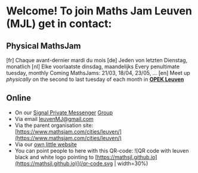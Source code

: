 # Welcome! To join Maths Jam Leuven (MJL) get in contact:

## Physical MathsJam 
[fr] Chaque avant-dernier mardi du mois 
[de] Jeden von letzten Dienstag, monatlich 
[nl] Elke voorlaatste dinsdag, maandelijks Every penultimate tuesday, monthly Coming MathsJams: 21/03, 18/04, 23/05, ...
[en] Meet up *physically* on the second to last tuesday of each month in **[OPEK Leuven](https://www.openstreetmap.org/way/94781952)**

## Online

- On our [Signal Private Messenger](https://signal.org/download) [Group](https://signal.group/#CjQKIFqj30BPk5afN4fyrKYd6SfIhKePytDF6dYGJvHulPq8EhDwLRPBvWcbcS6sIc9W3EIg)
- Via email [leuvenMJ@gmail.com](mailto:leuvenMJ@gmail.com)
- Via the parent organisation site: [https://www.mathsjam.com/cities/leuven/](https://www.mathsjam.com/cities/leuven/)
- Via our [own little website](https://leuvenmathsjam.github.io/)
- You can point people to here with this QR-code:
![QR code with leuven black and white logo pointing to [https://mathsjl.github.io](https://mathsjl.github.io)](/qr-code.svg | width=30%)

